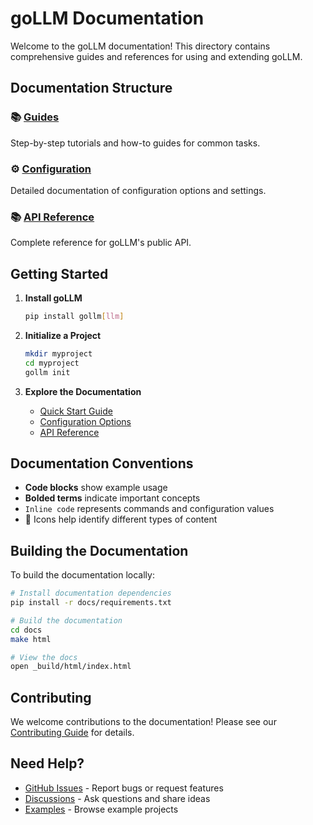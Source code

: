 # goLLM Documentation

Welcome to the goLLM documentation! This directory contains comprehensive guides and references for using and extending goLLM.

## Documentation Structure

### 📚 [Guides](./guides/README.md)
Step-by-step tutorials and how-to guides for common tasks.

### ⚙️ [Configuration](./configuration/README.md)
Detailed documentation of configuration options and settings.

### 📚 [API Reference](./api/README.md)
Complete reference for goLLM's public API.

## Getting Started

1. **Install goLLM**
   ```bash
   pip install gollm[llm]
   ```

2. **Initialize a Project**
   ```bash
   mkdir myproject
   cd myproject
   gollm init
   ```

3. **Explore the Documentation**
   - [Quick Start Guide](./guides/getting_started.md)
   - [Configuration Options](./configuration/README.md)
   - [API Reference](./api/README.md)

## Documentation Conventions

- **Code blocks** show example usage
- **Bolded terms** indicate important concepts
- `Inline code` represents commands and configuration values
- 🔹 Icons help identify different types of content

## Building the Documentation

To build the documentation locally:

```bash
# Install documentation dependencies
pip install -r docs/requirements.txt

# Build the documentation
cd docs
make html

# View the docs
open _build/html/index.html
```

## Contributing

We welcome contributions to the documentation! Please see our [Contributing Guide](../CONTRIBUTING.md) for details.

## Need Help?

- [GitHub Issues](https://github.com/wronai/gollm/issues) - Report bugs or request features
- [Discussions](https://github.com/wronai/gollm/discussions) - Ask questions and share ideas
- [Examples](./examples/README.md) - Browse example projects
